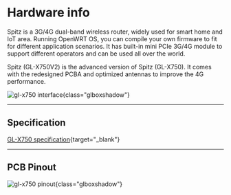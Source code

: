 # Hardware info

Spitz is a 3G/4G dual-band wireless router, widely used for smart home and IoT area. Running OpenWRT OS, you can compile your own firmware to fit for different application scenarios. It has built-in mini PCIe 3G/4G module to support different operators and can be used all over the world.

Spitz (GL-X750V2) is the advanced version of Spitz (GL-X750). It comes with the redesigned PCBA and optimized antennas to improve the 4G performance.

![gl-x750 interface](https://static.gl-inet.com/docs/en/4/user_guide/gl-x750/hardware_info/x750v2_interface.jpg){class="glboxshadow"}

---

## Specification

[GL-X750 specification](https://www.gl-inet.com/products/gl-x750/#specs){target="_blank"}

---

## PCB Pinout

![gl-x750 pinout](https://static.gl-inet.com/docs/en/4/user_guide/gl-x750/hardware_info/gl-x750_pinout.jpg){class="glboxshadow"}
